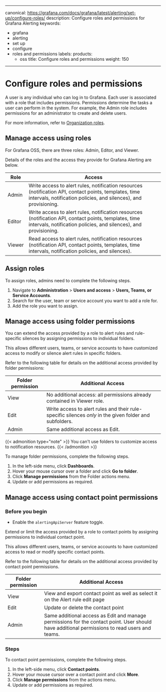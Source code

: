 -----

canonical: https://grafana.com/docs/grafana/latest/alerting/set-up/configure-roles/
description: Configure roles and permissions for Grafana Alerting
keywords:

- grafana
- alerting
- set up
- configure
- roles and permissions
  labels:
  products:
  - oss
    title: Configure roles and permissions
    weight: 150

-----

# Configure roles and permissions

A user is any individual who can log in to Grafana. Each user is associated with a role that includes permissions. Permissions determine the tasks a user can perform in the system. For example, the Admin role includes permissions for an administrator to create and delete users.

For more information, refer to [Organization roles](https://grafana.com/docs/grafana/\<GRAFANA_VERSION\>/administration/roles-and-permissions/#organization-roles).

## Manage access using roles

For Grafana OSS, there are three roles: Admin, Editor, and Viewer.

Details of the roles and the access they provide for Grafana Alerting are below.

| Role   | Access                                                                                                                                                                    |
| ------ | ------------------------------------------------------------------------------------------------------------------------------------------------------------------------- |
| Admin  | Write access to alert rules, notification resources (notification API, contact points, templates, time intervals, notification policies, and silences), and provisioning. |
| Editor | Write access to alert rules, notification resources (notification API, contact points, templates, time intervals, notification policies, and silences), and provisioning. |
| Viewer | Read access to alert rules, notification resources (notification API, contact points, templates, time intervals, notification policies, and silences).                    |

## Assign roles

To assign roles, admins need to complete the following steps.

1. Navigate to **Administration** \> **Users and access** \> **Users, Teams, or Service Accounts**.
2. Search for the user, team or service account you want to add a role for.
3. Add the role you want to assign.

## Manage access using folder permissions

You can extend the access provided by a role to alert rules and rule-specific silences by assigning permissions to individual folders.

This allows different users, teams, or service accounts to have customized access to modify or silence alert rules in specific folders.

Refer to the following table for details on the additional access provided by folder permissions:

| Folder permission | Additional Access                                                                                       |
| ----------------- | ------------------------------------------------------------------------------------------------------- |
| View              | No additional access: all permissions already contained in Viewer role.                                 |
| Edit              | Write access to alert rules and their rule-specific silences *only* in the given folder and subfolders. |
| Admin             | Same additional access as Edit.                                                                         |

{{\< admonition type="note" \>}}
You can't use folders to customize access to notification resources.
{{\< /admonition \>}}

To manage folder permissions, complete the following steps.

1. In the left-side menu, click **Dashboards**.
2. Hover your mouse cursor over a folder and click **Go to folder**.
3. Click **Manage permissions** from the Folder actions menu.
4. Update or add permissions as required.

## Manage access using contact point permissions

### Before you begin

- Enable the `alertingApiServer` feature toggle.

Extend or limit the access provided by a role to contact points by assigning permissions to individual contact point.

This allows different users, teams, or service accounts to have customized access to read or modify specific contact points.

Refer to the following table for details on the additional access provided by contact point permissions.

| Folder permission | Additional Access                                                                                                                             |
| ----------------- | --------------------------------------------------------------------------------------------------------------------------------------------- |
| View              | View and export contact point as well as select it on the Alert rule edit page                                                                |
| Edit              | Update or delete the contact point                                                                                                            |
| Admin             | Same additional access as Edit and manage permissions for the contact point. User should have additional permissions to read users and teams. |

### Steps

To contact point permissions, complete the following steps.

1. In the left-side menu, click **Contact points**.
2. Hover your mouse cursor over a contact point and click **More**.
3. Click **Manage permissions** from the actions menu.
4. Update or add permissions as required.
